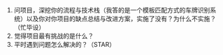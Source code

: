 1. 问项目，深挖你的流程与技术栈（我答的是一个模板匹配方式的车牌识别系统）以及你对你项目的缺点总结与改进方案，实施了没有？为什么不实施？（忙毕设）
2. 觉得项目最有挑战的是什么？
2. 平时遇到问题怎么解决的？（STAR）

